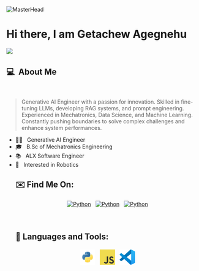 
![MasterHead](https://github.com/getachewagegnehu/getachewagegnehu/blob/main/getachewbanner.jpeg)

# Hi there, I am Getachew Agegnehu

![](https://komarev.com/ghpvc/?username=your-getachewagegnehu&color=0069b4)

<h2> 💻 &nbsp;About Me </h2>
      <br>
      <blockquote>
        <p> 
          Generative AI Engineer with a passion for innovation. Skilled in fine-tuning LLMs, developing RAG systems, and prompt engineering.  
          <br>
          Experienced in Mechatronics, Data Science, and Machine Learning.
          <br>
          Constantly pushing boundaries to solve complex challenges and enhance system performances.
          <br>
        </p>
      </blockquote>
       <ul>
        <li>👩‍💻 &nbsp; Generative AI Engineer </li>
        <li>🎓 &nbsp; B.Sc of Mechatronics Engineering </li>
        <li>📚 &nbsp; ALX Software Engineer </li>
        <li>🤔 &nbsp; Interested in Robotics </li>

## ✉️ Find Me On:

<p align="center">
 <a href="https://linkedin.com/in/getachewagegnehu" target="_blank" rel="noopener noreferrer"> <img src="https://cdn.jsdelivr.net/npm/simple-icons@v3/icons/linkedin.svg" alt="Python" height="40" style="vertical-align:top; margin:4px"></a>
 <a href="https://medium.com/@GetachewAgegnehu" target="_blank" rel="noopener noreferrer"> <img src="https://cdn.jsdelivr.net/npm/simple-icons@v3/icons/medium.svg" alt="Python" height="40" style="vertical-align:top; margin:4px"></a>
 <a href="mailto:gechachin@gmail.com"> <img src="https://cdn.jsdelivr.net/npm/simple-icons@v3/icons/gmail.svg" alt="Python" height="40" style="vertical-align:top; margin:4px"></a>
</p>
<br />

## 🧰 Languages and Tools:
<p align="center">
<img src="https://raw.githubusercontent.com/github/explore/80688e429a7d4ef2fca1e82350fe8e3517d3494d/topics/python/python.png" alt="Python" height="40" style="vertical-align:top; margin:4px">
<img src="https://raw.githubusercontent.com/github/explore/80688e429a7d4ef2fca1e82350fe8e3517d3494d/topics/javascript/javascript.png" alt="Javascript" height="40" style="vertical-align:top; margin:4px">
<img src="https://raw.githubusercontent.com/github/explore/80688e429a7d4ef2fca1e82350fe8e3517d3494d/topics/visual-studio-code/visual-studio-code.png" alt="VS Code" height="40" style="vertical-align:top; margin:4px">
</p>
